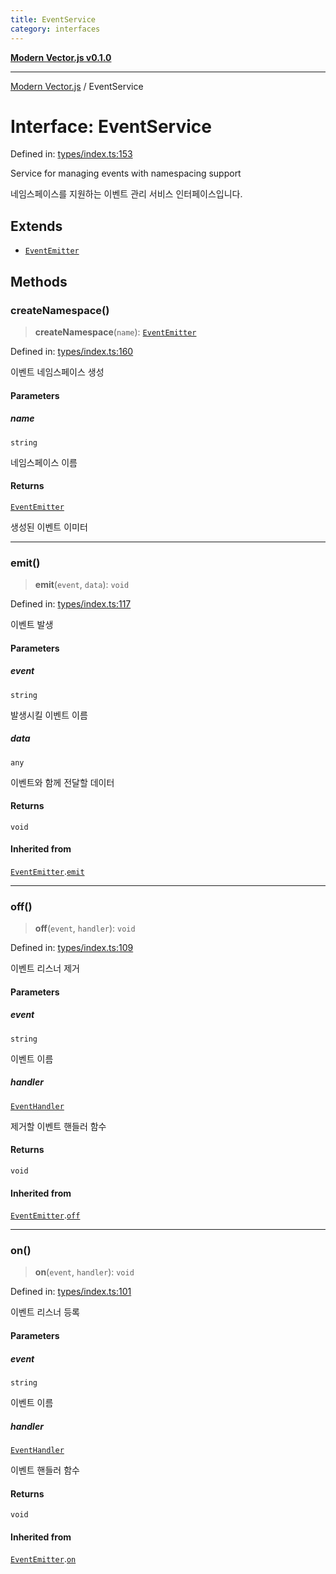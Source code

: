 ```yaml
---
title: EventService
category: interfaces
---
```


[**Modern Vector.js v0.1.0**](../README.md)

***

[Modern Vector.js](../README.md) / EventService

# Interface: EventService

Defined in: [types/index.ts:153](https://github.com/miridih-jwpark02/modern-vector.js/blob/c2231def466b19fc2591bcf6d1ba9b3cb4795c03/packages/core/src/core/types/index.ts#L153)

Service for managing events with namespacing support

네임스페이스를 지원하는 이벤트 관리 서비스 인터페이스입니다.

## Extends

- [`EventEmitter`](EventEmitter.md)

## Methods

### createNamespace()

> **createNamespace**(`name`): [`EventEmitter`](EventEmitter.md)

Defined in: [types/index.ts:160](https://github.com/miridih-jwpark02/modern-vector.js/blob/c2231def466b19fc2591bcf6d1ba9b3cb4795c03/packages/core/src/core/types/index.ts#L160)

이벤트 네임스페이스 생성

#### Parameters

##### name

`string`

네임스페이스 이름

#### Returns

[`EventEmitter`](EventEmitter.md)

생성된 이벤트 이미터

***

### emit()

> **emit**(`event`, `data`): `void`

Defined in: [types/index.ts:117](https://github.com/miridih-jwpark02/modern-vector.js/blob/c2231def466b19fc2591bcf6d1ba9b3cb4795c03/packages/core/src/core/types/index.ts#L117)

이벤트 발생

#### Parameters

##### event

`string`

발생시킬 이벤트 이름

##### data

`any`

이벤트와 함께 전달할 데이터

#### Returns

`void`

#### Inherited from

[`EventEmitter`](EventEmitter.md).[`emit`](EventEmitter.md#emit)

***

### off()

> **off**(`event`, `handler`): `void`

Defined in: [types/index.ts:109](https://github.com/miridih-jwpark02/modern-vector.js/blob/c2231def466b19fc2591bcf6d1ba9b3cb4795c03/packages/core/src/core/types/index.ts#L109)

이벤트 리스너 제거

#### Parameters

##### event

`string`

이벤트 이름

##### handler

[`EventHandler`](../type-aliases/EventHandler.md)

제거할 이벤트 핸들러 함수

#### Returns

`void`

#### Inherited from

[`EventEmitter`](EventEmitter.md).[`off`](EventEmitter.md#off)

***

### on()

> **on**(`event`, `handler`): `void`

Defined in: [types/index.ts:101](https://github.com/miridih-jwpark02/modern-vector.js/blob/c2231def466b19fc2591bcf6d1ba9b3cb4795c03/packages/core/src/core/types/index.ts#L101)

이벤트 리스너 등록

#### Parameters

##### event

`string`

이벤트 이름

##### handler

[`EventHandler`](../type-aliases/EventHandler.md)

이벤트 핸들러 함수

#### Returns

`void`

#### Inherited from

[`EventEmitter`](EventEmitter.md).[`on`](EventEmitter.md#on)
